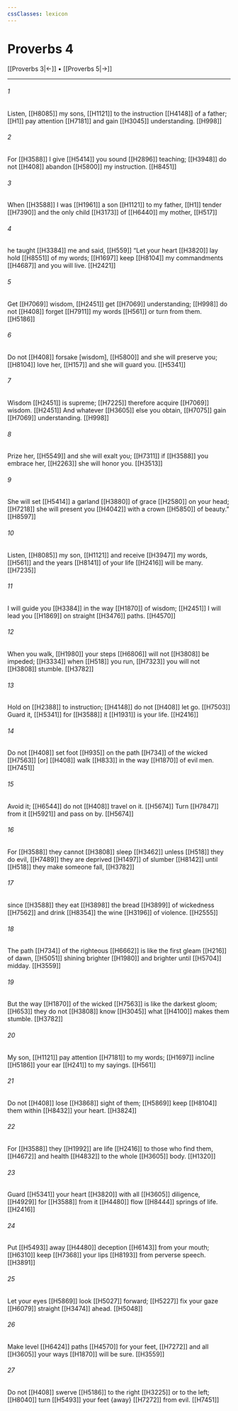 ```yaml
---
cssClasses: lexicon
---
```


# Proverbs 4

[[Proverbs 3|←]] • [[Proverbs 5|→]]

---

###### 1
Listen, [[H8085]] my sons, [[H1121]] to the instruction [[H4148]] of a father; [[H1]] pay attention [[H7181]] and gain [[H3045]] understanding. [[H998]]

###### 2
For [[H3588]] I give [[H5414]] you  sound [[H2896]] teaching; [[H3948]] do not [[H408]] abandon [[H5800]] my instruction. [[H8451]]

###### 3
When [[H3588]] I was [[H1961]] a son [[H1121]] to my father, [[H1]] tender [[H7390]] and the only child [[H3173]] of [[H6440]] my mother, [[H517]]

###### 4
he taught [[H3384]] me and said, [[H559]] “Let your heart [[H3820]] lay hold [[H8551]] of my words; [[H1697]] keep [[H8104]] my commandments [[H4687]] and you will live. [[H2421]]

###### 5
Get [[H7069]] wisdom, [[H2451]] get [[H7069]] understanding; [[H998]] do not [[H408]] forget [[H7911]] my words [[H561]] or turn from them. [[H5186]]

###### 6
Do not [[H408]] forsake [wisdom], [[H5800]] and she will preserve you; [[H8104]] love her, [[H157]] and she will guard you. [[H5341]]

###### 7
Wisdom [[H2451]] is supreme; [[H7225]] therefore acquire [[H7069]] wisdom. [[H2451]] And whatever [[H3605]] else you obtain, [[H7075]] gain [[H7069]] understanding. [[H998]]

###### 8
Prize her, [[H5549]] and she will exalt you; [[H7311]] if [[H3588]] you embrace her, [[H2263]] she will honor you. [[H3513]]

###### 9
She will set [[H5414]] a garland [[H3880]] of grace [[H2580]] on your head; [[H7218]] she will present you [[H4042]] with a crown [[H5850]] of beauty.” [[H8597]]

###### 10
Listen, [[H8085]] my son, [[H1121]] and receive [[H3947]] my words, [[H561]] and the years [[H8141]] of your life [[H2416]] will be many. [[H7235]]

###### 11
I will guide you [[H3384]] in the way [[H1870]] of wisdom; [[H2451]] I will lead you [[H1869]] on straight [[H3476]] paths. [[H4570]]

###### 12
When you walk, [[H1980]] your steps [[H6806]] will not [[H3808]] be impeded; [[H3334]] when [[H518]] you run, [[H7323]] you will not [[H3808]] stumble. [[H3782]]

###### 13
Hold on [[H2388]] to instruction; [[H4148]] do not [[H408]] let go. [[H7503]] Guard it, [[H5341]] for [[H3588]] it [[H1931]] is your life. [[H2416]]

###### 14
Do not [[H408]] set foot [[H935]] on the path [[H734]] of the wicked [[H7563]] [or] [[H408]] walk [[H833]] in the way [[H1870]] of evil men. [[H7451]]

###### 15
Avoid it; [[H6544]] do not [[H408]] travel on it. [[H5674]] Turn [[H7847]] from it [[H5921]] and pass on by. [[H5674]]

###### 16
For [[H3588]] they cannot [[H3808]] sleep [[H3462]] unless [[H518]] they do evil, [[H7489]] they are deprived [[H1497]] of slumber [[H8142]] until [[H518]] they make someone fall, [[H3782]]

###### 17
since [[H3588]] they eat [[H3898]] the bread [[H3899]] of wickedness [[H7562]] and drink [[H8354]] the wine [[H3196]] of violence. [[H2555]]

###### 18
The path [[H734]] of the righteous [[H6662]] is like the first gleam [[H216]] of dawn, [[H5051]] shining brighter [[H1980]] and brighter until [[H5704]] midday. [[H3559]]

###### 19
But the way [[H1870]] of the wicked [[H7563]] is like the darkest gloom; [[H653]] they do not [[H3808]] know [[H3045]] what [[H4100]] makes them stumble. [[H3782]]

###### 20
My son, [[H1121]] pay attention [[H7181]] to my words; [[H1697]] incline [[H5186]] your ear [[H241]] to my sayings. [[H561]]

###### 21
Do not [[H408]] lose [[H3868]] sight of them; [[H5869]] keep [[H8104]] them within [[H8432]] your heart. [[H3824]]

###### 22
For [[H3588]] they [[H1992]] are life [[H2416]] to those who find them, [[H4672]] and health [[H4832]] to the whole [[H3605]] body. [[H1320]]

###### 23
Guard [[H5341]] your heart [[H3820]] with all [[H3605]] diligence, [[H4929]] for [[H3588]] from it [[H4480]] flow [[H8444]] springs of life. [[H2416]]

###### 24
Put [[H5493]] away [[H4480]] deception [[H6143]] from your mouth; [[H6310]] keep [[H7368]] your lips [[H8193]] from perverse speech. [[H3891]]

###### 25
Let your eyes [[H5869]] look [[H5027]] forward; [[H5227]] fix your gaze [[H6079]] straight [[H3474]] ahead. [[H5048]]

###### 26
Make level [[H6424]] paths [[H4570]] for your feet, [[H7272]] and all [[H3605]] your ways [[H1870]] will be sure. [[H3559]]

###### 27
Do not [[H408]] swerve [[H5186]] to the right [[H3225]] or to the left; [[H8040]] turn [[H5493]] your feet {away} [[H7272]] from evil. [[H7451]]


